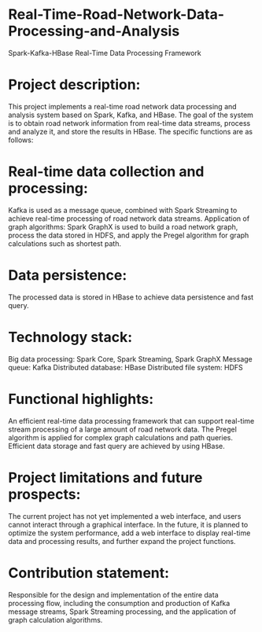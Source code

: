 # Real-Time-Road-Network-Data-Processing-and-Analysis
Spark-Kafka-HBase Real-Time Data Processing Framework

# Project description:
This project implements a real-time road network data processing and analysis system based on Spark, Kafka, and HBase. The goal of the system is to obtain road network information from real-time data streams, process and analyze it, and store the results in HBase. The specific functions are as follows:

# Real-time data collection and processing:
Kafka is used as a message queue, combined with Spark Streaming to achieve real-time processing of road network data streams.
Application of graph algorithms: Spark GraphX is used to build a road network graph, process the data stored in HDFS, and apply the Pregel algorithm for graph calculations such as shortest path.

# Data persistence: 
The processed data is stored in HBase to achieve data persistence and fast query.

# Technology stack:
Big data processing: Spark Core, Spark Streaming, Spark GraphX
Message queue: Kafka
Distributed database: HBase
Distributed file system: HDFS

# Functional highlights:
An efficient real-time data processing framework that can support real-time stream processing of a large amount of road network data.
The Pregel algorithm is applied for complex graph calculations and path queries.
Efficient data storage and fast query are achieved by using HBase.

# Project limitations and future prospects:
The current project has not yet implemented a web interface, and users cannot interact through a graphical interface.
In the future, it is planned to optimize the system performance, add a web interface to display real-time data and processing results, and further expand the project functions.

# Contribution statement:
Responsible for the design and implementation of the entire data processing flow, including the consumption and production of Kafka message streams, Spark Streaming processing, and the application of graph calculation algorithms.
